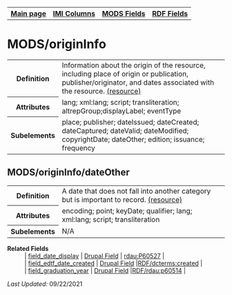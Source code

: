 <!DOCTYPE html>
<html>

<body>
<table style="width:100%">
  <tr>
    <th><a href="index.md">Main page</a></th>
	<th><a href="IMI.md">IMI Columns</a></th>
    <th><a href="MODS.md">MODS Fields</a></th>
    <th><a href="RDF.md">RDF Fields</a></th>
  </tr>
</table>

<h1>MODS/originInfo</h1>
<table>
<tr>
	<th>Definition</th>
	<td>Information about the origin of the resource, including place of origin or publication, publisher/originator, and dates associated with the resource. <a href="https://www.loc.gov/standards/mods/userguide/origininfo.html"> (resource)</a></td>
</tr>
<tr>
	<th>Attributes</th>
	<td>lang; xml:lang; script; transliteration; altrepGroup;displayLabel; eventType</td>
</tr>
<tr>
	<th>Subelements</th>
	<td>place; publisher; dateIssued; dateCreated; dateCaptured; dateValid; dateModified; copyrightDate; dateOther; edition; issuance; frequency</td>
</tr>
</table>
<h2>MODS/originInfo/dateOther</h2>
<table>
<tr>
	<th>Definition</th>
	<td>A date that does not fall into another category but is important to record. <a href="https://www.loc.gov/standards/mods/userguide/origininfo.html#dateother">(resource)</td>
</tr>
<tr>
	<th>Attributes</th>
	<td>encoding; point; keyDate; qualifier; lang; xml:lang; script; transliteration</td>
</tr>
<tr>
	<th>Subelements</th>
	<td>N/A</td>
</tr>
</table>
<dl>
	<dt><b>Related Fields</b></dt>
		<dd>| <a href="field_date_display.md">field_date_display</a> | <a href="DrupalFields.md">Drupal Field</a> | <a href="rdf.rdau.p60527.md">rdau:P60527</a> | </dd>
		<dd>| <a href="date.encoded.md">field_edtf_date_created</a> | <a href="DrupalFields.md">Drupal Field</a> |<a href="rdf.dcterms.created.md">RDF/dcterms:created</a> | </dd>
		<dd>| <a href="field_graduation_year.md">field_graduation_year</a> | <a href="DrupalFields.md">Drupal Field</a> |<a href="rdf.rdau.p60514.md">RDF/rdau:p60514</a> | </dd>
</dl>
<p><i>Last Updated: </i>09/22/2021</p>
</body>
</html>

